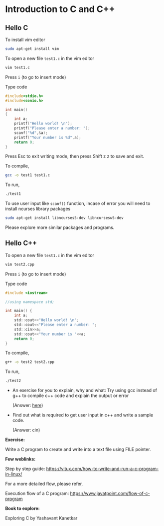 # Introduction to C and C++

## Hello C

To install vim editor
```sh
sudo apt-get install vim
```
To open a new file `test1.c` in the vim editor
```sh
vim test1.c
```
Press `i` (to go to insert mode)

Type code
```c
#include<stdio.h>
#include<conio.h>

int main()
{
	int a;
	printf("Hello world! \n");
	printf("Please enter a number: ");
	scanf("%d",&a);
	printf("Your number is %d",a);
	return 0;
}
```

Press Esc to exit writing mode, then press Shift z z to save and exit.

To compile,
```sh
gcc -o test1 test1.c
```

To run, 
```sh
./test1
```

To use user input like `scanf()` function, incase of error you will need to install ncurses library packages
```sh
sudo apt-get install libncurses5-dev libncursesw5-dev
```

Please explore more similar packages and programs.

## Hello C++


To open a new file `test1.c` in the vim editor
```sh
vim test2.cpp
```
Press `i` (to go to insert mode)

Type code
```c
#include <iostream>

//using namespace std;

int main() {
	int a;
	std::cout<<"Hello world! \n";
	std::cout<<"Please enter a number: ";
	std::cin>>a;
	std::cout<<"Your number is "<<a;
	return 0;
}

```

To compile, 
```sh
g++ -o test2 test2.cpp
```
To run, 
```sh
./test2
```

- An exercise for you to explain, why and what: Try using gcc instead of g++ to compile c++ code and explain the output or error

    (Answer: [here](https://stackoverflow.com/questions/28236870/undefined-reference-to-stdcout))


- Find out what is required to get user input in c++ and write a sample code.

     (Answer: cin)


__Exercise:__

Write a C program to create and write into a text file using FILE pointer.


__Few weblinks:__

Step by step guide: https://vitux.com/how-to-write-and-run-a-c-program-in-linux/

For a more detailed flow, please refer,

Execution flow of a C program: https://www.javatpoint.com/flow-of-c-program

__Book to explore:__

Exploring C by Yashavant Kanetkar
